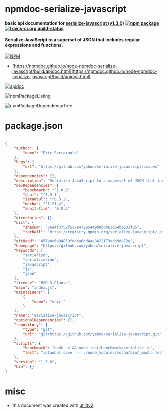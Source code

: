 # npmdoc-serialize-javascript

#### basic api documentation for  [serialize-javascript (v1.3.0)](https://github.com/yahoo/serialize-javascript)  [![npm package](https://img.shields.io/npm/v/npmdoc-serialize-javascript.svg?style=flat-square)](https://www.npmjs.org/package/npmdoc-serialize-javascript) [![travis-ci.org build-status](https://api.travis-ci.org/npmdoc/node-npmdoc-serialize-javascript.svg)](https://travis-ci.org/npmdoc/node-npmdoc-serialize-javascript)

#### Serialize JavaScript to a superset of JSON that includes regular expressions and functions.

[![NPM](https://nodei.co/npm/serialize-javascript.png?downloads=true&downloadRank=true&stars=true)](https://www.npmjs.com/package/serialize-javascript)

- [https://npmdoc.github.io/node-npmdoc-serialize-javascript/build/apidoc.html](https://npmdoc.github.io/node-npmdoc-serialize-javascript/build/apidoc.html)

[![apidoc](https://npmdoc.github.io/node-npmdoc-serialize-javascript/build/screenCapture.buildCi.browser.%252Ftmp%252Fbuild%252Fapidoc.html.png)](https://npmdoc.github.io/node-npmdoc-serialize-javascript/build/apidoc.html)

![npmPackageListing](https://npmdoc.github.io/node-npmdoc-serialize-javascript/build/screenCapture.npmPackageListing.svg)

![npmPackageDependencyTree](https://npmdoc.github.io/node-npmdoc-serialize-javascript/build/screenCapture.npmPackageDependencyTree.svg)



# package.json

```json

{
    "author": {
        "name": "Eric Ferraiuolo"
    },
    "bugs": {
        "url": "https://github.com/yahoo/serialize-javascript/issues"
    },
    "dependencies": {},
    "description": "Serialize JavaScript to a superset of JSON that includes regular expressions and functions.",
    "devDependencies": {
        "benchmark": "^1.0.0",
        "chai": "^1.9.1",
        "istanbul": "^0.3.2",
        "mocha": "^1.21.4",
        "xunit-file": "0.0.5"
    },
    "directories": {},
    "dist": {
        "shasum": "86a4f3752f5c7e47295449b0bbb63d64ba533f05",
        "tarball": "https://registry.npmjs.org/serialize-javascript/-/serialize-javascript-1.3.0.tgz"
    },
    "gitHead": "457a4c6a04859fddea8dd4ae8422f73ade9da72e",
    "homepage": "https://github.com/yahoo/serialize-javascript",
    "keywords": [
        "serialize",
        "serialization",
        "javascript",
        "js",
        "json"
    ],
    "license": "BSD-3-Clause",
    "main": "index.js",
    "maintainers": [
        {
            "name": "ericf"
        }
    ],
    "name": "serialize-javascript",
    "optionalDependencies": {},
    "repository": {
        "type": "git",
        "url": "git+https://github.com/yahoo/serialize-javascript.git"
    },
    "scripts": {
        "benchmark": "node -v && node test/benchmark/serialize.js",
        "test": "istanbul cover -- ./node_modules/mocha/bin/_mocha test/unit/ --reporter spec"
    },
    "version": "1.3.0",
    "bin": {}
}
```



# misc
- this document was created with [utility2](https://github.com/kaizhu256/node-utility2)
